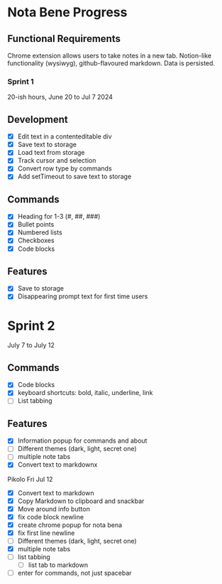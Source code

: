 # Nota Bene Progress

## Functional Requirements

Chrome extension allows users to take notes in a new tab. Notion-like functionality (wysiwyg), github-flavoured markdown. Data is persisted.

### Sprint 1

20-ish hours, June 20 to Jul 7 2024

## Development

- [x] Edit text in a contenteditable div
- [x] Save text to storage
- [x] Load text from storage
- [x] Track cursor and selection
- [x] Convert row type by commands
- [x] Add setTimeout to save text to storage

## Commands

- [x] Heading for 1-3 (#, ##, ###)
- [x] Bullet points
- [x] Numbered lists
- [x] Checkboxes
- [x] Code blocks

## Features

- [x] Save to storage
- [x] Disappearing prompt text for first time users

# Sprint 2

July 7 to July 12

## Commands

- [x] Code blocks
- [x] keyboard shortcuts: bold, italic, underline, link
- [ ] List tabbing

## Features

- [x] Information popup for commands and about
- [ ] Different themes (dark, light, secret one)
- [ ] multiple note tabs
- [x] Convert text to markdownx
  <!-- - [ ] Convert markdown to text -->
  <!-- - [ ] image upload -->

Pikolo Fri Jul 12

- [x] Convert text to markdown
- [x] Copy Markdown to clipboard and snackbar
- [x] Move around info button
- [x] fix code block newline
- [x] create chrome popup for nota bena
- [x] fix first line newline
- [ ] Different themes (dark, light, secret one)
- [x] multiple note tabs
- [ ] list tabbing
  - [ ] list tab to markdown
- [ ] enter for commands, not just spacebar
